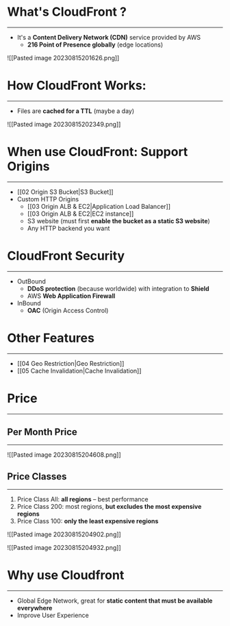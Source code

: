 # What's CloudFront ?
---

* It's a **Content Delivery Network (CDN)** service provided by AWS
	* **216 Point of Presence globally** (edge locations)

![[Pasted image 20230815201626.png]]

# How CloudFront Works:
---

* Files are **cached for a TTL** (maybe a day)

![[Pasted image 20230815202349.png]]

# When use CloudFront: Support Origins
---

* [[02 Origin S3 Bucket|S3 Bucket]]
* Custom HTTP Origins
	* [[03 Origin ALB & EC2|Application Load Balancer]]
	* [[03 Origin ALB & EC2|EC2 instance]]
	* S3 website (must first **enable the bucket as a static S3 website**)
	* Any HTTP backend you want
# CloudFront Security
---
* OutBound
	* **DDoS protection** (because worldwide) with integration to **Shield**
	* AWS **Web Application Firewall**
* InBound
	* **OAC** (Origin Access Control)

# Other Features
---

* [[04 Geo Restriction|Geo Restriction]]
* [[05 Cache Invalidation|Cache Invalidation]]

# Price
---

## Per Month Price
---

![[Pasted image 20230815204608.png]]

## Price Classes
---

1. Price Class All: **all regions** – best performance
2. Price Class 200: most regions, **but excludes the most expensive regions**
3. Price Class 100: **only the least expensive regions**

![[Pasted image 20230815204902.png]]

![[Pasted image 20230815204932.png]]

# Why use Cloudfront
---

* Global Edge Network, great for **static content that must be available everywhere**
* Improve User Experience